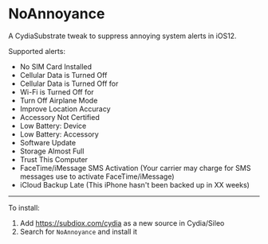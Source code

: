 NoAnnoyance
============

A CydiaSubstrate tweak to suppress annoying system alerts in iOS12.

Supported alerts:

- No SIM Card Installed
- Cellular Data is Turned Off
- Cellular Data is Turned Off for <AppName>
- Wi-Fi is Turned Off for <AppName>
- Turn Off Airplane Mode
- Improve Location Accuracy
- Accessory Not Certified
- Low Battery: Device
- Low Battery: Accessory
- Software Update
- Storage Almost Full
- Trust This Computer
- FaceTime/iMessage SMS Activation (Your carrier may charge for SMS messages use to activate FaceTime/iMessage)
- iCloud Backup Late (This iPhone hasn't been backed up in XX weeks)

---

To install:

1. Add https://subdiox.com/cydia as a new source in Cydia/Sileo
2. Search for `NoAnnoyance` and install it
